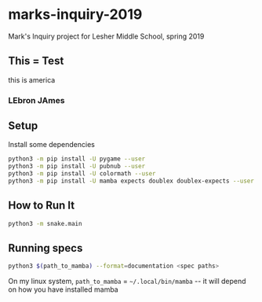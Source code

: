 # marks-inquiry-2019
Mark's Inquiry project for Lesher Middle School, spring 2019



## This = Test

this is america


### LEbron JAmes


## Setup

Install some dependencies

```bash
python3 -m pip install -U pygame --user
python3 -m pip install -U pubnub --user
python3 -m pip install -U colormath --user
python3 -m pip install -U mamba expects doublex doublex-expects --user
```

## How to Run It

```bash
python3 -m snake.main
```

## Running specs

```bash
python3 $(path_to_mamba) --format=documentation <spec paths>
```

On my linux system, `path_to_mamba` = `~/.local/bin/mamba` -- it will depend on how you have installed mamba
